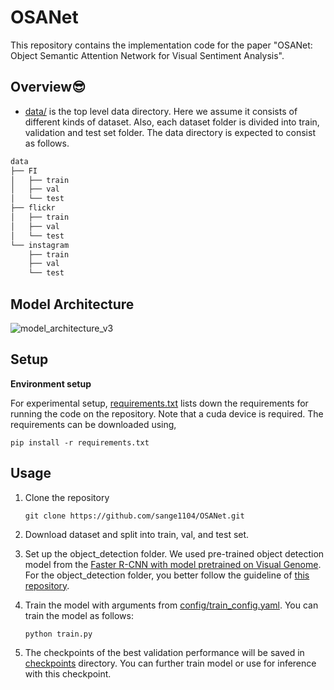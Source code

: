 # OSANet
This repository contains the implementation code for the paper "OSANet: Object Semantic Attention Network for Visual Sentiment Analysis".

<!-- Abstract
------------
Visual sentiment analysis, which aims to predict human emotional response to visual stimuli, has attracted considerable attention with the increasing popularity of sharing images online. Most studies have focused on improving emotion recognition using holistic and local information derived from given images. Little attention has been paid to semantic information of objects in images, which plays a significant role in human emotional response to images. In this study, we propose a novel object semantic attention network (OSANet), which attempts to unravel the semantic information of the image objects that contribute to emotion detection. OSANet combines both global representation and semantic information of objects to predict the emotion corresponding to a given image. While holistic features which represent the entire image are extracted by convolutional blocks, the objectlevel semantic information is first obtained from pretrained word embedding and then weighted according to the relative importance of the object with the attention mechanism. Notably, a new loss function to deal with the subjectivity of the sentiment analysis is introduced, which improves the performance of emotion detection task. Extensive experiments with three image emotion datasets demonstrate the superiority and interpretability of OSANet. The results show that OSANet achieves the greater performance than other image emotion detection frameworks. -->

Overview😎
------------
- [data/](https://github.com/sange1104/OSANet/tree/main/data) is the top level data directory. Here we assume it consists of different kinds of dataset. Also, each dataset folder is divided into train, validation and test set folder. The data directory is expected to consist as follows.

```bash
data
├── FI
│   ├── train
│   ├── val
│   └── test
├── flickr
│   ├── train
│   ├── val
│   └── test
└── instagram
    ├── train
    ├── val
    └── test
```


Model Architecture
-------------
![model_architecture_v3](https://user-images.githubusercontent.com/63252403/160062419-98627eef-b131-4dcd-a835-af1ab50d72c2.png)

Setup
---------------------------
**Environment setup**

For experimental setup, [requirements.txt](https://github.com/sange1104/OSANet/blob/main/requirements.txt) lists down the requirements for running the code on the repository. Note that a cuda device is required. The requirements can be downloaded using,

```
pip install -r requirements.txt
``` 

Usage
------------------------
1. Clone the repository
    ```
    git clone https://github.com/sange1104/OSANet.git
    ```

2. Download dataset and split into train, val, and test set.

3. Set up the object_detection folder. We used pre-trained object detection model from the [Faster R-CNN with model pretrained on Visual Genome](https://github.com/shilrley6/Faster-R-CNN-with-model-pretrained-on-Visual-Genome). For the object_detection folder, you better follow the guideline of [this repository](https://github.com/shilrley6/Faster-R-CNN-with-model-pretrained-on-Visual-Genome).

4. Train the model with arguments from [config/train_config.yaml](https://github.com/sange1104/OSANet/blob/main/config/train_config.yaml). 
    You can train the model as follows:
    ```
    python train.py
    ```

5. The checkpoints of the best validation performance will be saved in [checkpoints]() directory. You can further train model or use for inference with this checkpoint.
